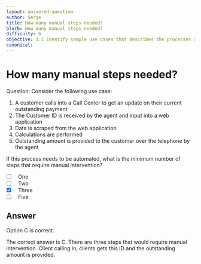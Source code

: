 ```yaml
---
layout: answered-question
author: Serge
title: How many manual steps needed?
blurb: How many manual steps needed?
difficulty: 6
objective: 1.1 Identify sample use cases that describes the processes and workloads that can be automated
canonical: 
---
```


<h1>How many manual steps needed?</h1>

Question:  Consider the following use case:

1. A customer calls into a Call Center to get an update on their current outstanding payment
2. The Customer ID is received by the agent and input into a web application
3. Data is scraped from the web application
4. Calculations are performed
5. Outstanding amount is provided to the customer over the telephone by the agent

If this process needs to be automated, what is the minimum number of steps that require manual intervention?

 - [ ] &nbsp;  One
 - [ ] &nbsp;  Two
 - [X] &nbsp;  Three
 - [ ] &nbsp;  Five

## Answer

Option C is correct.

The correct answer is C.  There are three steps that would require manual intervention.  Client calling in, clients gets this ID and the outstanding amount is provided.

